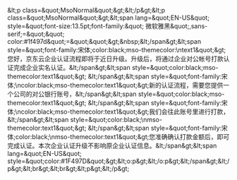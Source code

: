 &amp;lt;p class=&amp;quot;MsoNormal&amp;quot;&amp;gt;&amp;lt;/p&amp;gt;&amp;lt;p class=&amp;quot;MsoNormal&amp;quot;&amp;gt;&amp;lt;span lang=&amp;quot;EN-US&amp;quot; style=&amp;quot;font-size:13.5pt;font-family:&amp;quot; 微软雅黑&amp;quot;,sans-serif;=&amp;quot;&amp;quot; color:#1f497d&amp;quot;=&amp;quot;&amp;quot;&amp;gt;&amp;nbsp;&amp;lt;/span&amp;gt;&amp;lt;span style=&amp;quot;font-family:宋体;color:black;mso-themecolor:\ntext1&amp;quot;&amp;gt;您好，京东云企业认证流程即将于近日升级。升级后，将通过企业对公帐号打款认证完成企业实名认证。&amp;lt;/span&amp;gt;&amp;lt;span style=&amp;quot;color:black;mso-themecolor:text1&amp;quot;&amp;gt; &amp;lt;/span&amp;gt;&amp;lt;span style=&amp;quot;font-family:宋体;\ncolor:black;mso-themecolor:text1&amp;quot;&amp;gt;新的认证流程，需要您提供一个公司的对公银行账号，&amp;lt;/span&amp;gt;&amp;lt;span style=&amp;quot;color:black;mso-themecolor:text1&amp;quot;&amp;gt; &amp;lt;/span&amp;gt;&amp;lt;span style=&amp;quot;font-family:宋体;\ncolor:black;mso-themecolor:text1&amp;quot;&amp;gt;我们会往此账号里进行打款，&amp;lt;/span&amp;gt;&amp;lt;span style=&amp;quot;color:black;\nmso-themecolor:text1&amp;quot;&amp;gt; &amp;lt;/span&amp;gt;&amp;lt;span style=&amp;quot;font-family:宋体;color:black;\nmso-themecolor:text1&amp;quot;&amp;gt;您准确确认打款金额后，即可完成认证。本次企业认证升级不影响原企业认证信息。&amp;lt;/span&amp;gt;&amp;lt;span lang=&amp;quot;EN-US&amp;quot; style=&amp;quot;color:#1F497D&amp;quot;&amp;gt;&amp;lt;o:p&amp;gt;&amp;lt;/o:p&amp;gt;&amp;lt;/span&amp;gt;&amp;lt;/p&amp;gt;&amp;lt;br&amp;gt;&amp;lt;br&amp;gt;&amp;lt;p&amp;gt;&amp;lt;/p&amp;gt;